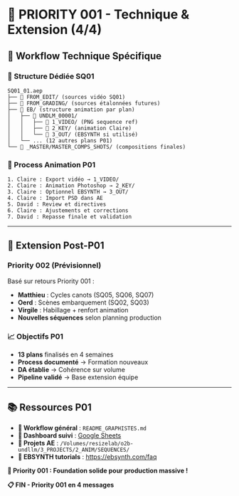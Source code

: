 # 🎯 PRIORITY 001 - Technique & Extension (4/4)

## 🔄 **Workflow Technique Spécifique**

### **📁 Structure Dédiée SQ01**
```
SQ01_01.aep
├── 📂 FROM_EDIT/ (sources vidéo SQ01)
├── 📂 FROM_GRADING/ (sources étalonnées futures)
├── 📂 EB/ (structure animation par plan)
│   ├── 📂 UNDLM_00001/
│   │   ├── 📂 1_VIDEO/ (PNG sequence ref)
│   │   ├── 📂 2_KEY/ (animation Claire)
│   │   └── 📂 3_OUT/ (EBSYNTH si utilisé)
│   └── ... (12 autres plans P01)
└── 📂 _MASTER/MASTER_COMPS_SHOTS/ (compositions finales)
```

### **🎨 Process Animation P01**
```
1. Claire : Export vidéo → 1_VIDEO/
2. Claire : Animation Photoshop → 2_KEY/
3. Claire : Optionnel EBSYNTH → 3_OUT/
4. Claire : Import PSD dans AE
5. David : Review et directives
6. Claire : Ajustements et corrections
7. David : Repasse finale et validation
```

---

## 🚀 **Extension Post-P01**

### **Priority 002 (Prévisionnel)**
Basé sur retours Priority 001 :
- **Matthieu** : Cycles canots (SQ05, SQ06, SQ07)
- **Oerd** : Scènes embarquement (SQ02, SQ03)
- **Virgile** : Habillage + renfort animation
- **Nouvelles séquences** selon planning production

### **📈 Objectifs P01**
- **13 plans** finalisés en 4 semaines
- **Process documenté** → Formation nouveaux
- **DA établie** → Cohérence sur volume
- **Pipeline validé** → Base extension équipe

---

## 📚 **Ressources P01**
- **📖 Workflow général** : `README_GRAPHISTES.md`
- **🔗 Dashboard suivi** : [Google Sheets](https://docs.google.com/spreadsheets/d/1mVni49q63ItOvChyUmh7AD_BXN-MsMhz4krzGzMOUKI/edit)
- **📁 Projets AE** : `/Volumes/resizelab/o2b-undllm/3_PROJECTS/2_ANIM/SEQUENCES/`
- **🎥 EBSYNTH tutorials** : https://ebsynth.com/faq

**🎯 Priority 001 : Foundation solide pour production massive !**

**📋 FIN - Priority 001 en 4 messages**
